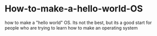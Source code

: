 # How-to-make-a-hello-world-OS
how to make a "hello world" OS. Its not the best, but its a good start for people who are trying to learn how to make an operating system
